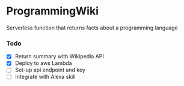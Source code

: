 # ProgrammingWiki
Serverless function that returns facts about a programming language
### Todo
- [x] Return summary with Wikipedia API
- [x] Deploy to aws Lambda
- [ ] Set-up api endpoint and key
- [ ] Integrate with Alexa skill
